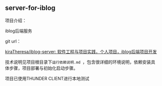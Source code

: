 ## server-for-iblog



项目介绍：

iblog后端服务



git url：

[kiraTheresa/iblog-server: 软件工程与项目实践，个人项目，iblog后端项目开发](https://github.com/kiraTheresa/iblog-server)



技术说明见项目根目录下`运行依赖说明.md `，包含很详细的环境说明，依赖安装具体步骤，项目部署与初始化启动步骤。



项目已使用THUNDER CLIENT进行本地测试